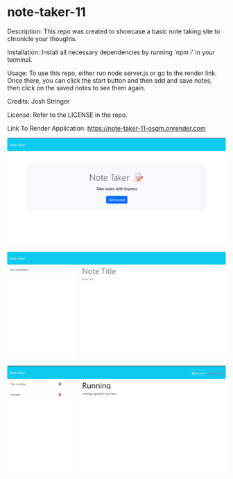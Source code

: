 # note-taker-11

Description: This repo was created to showcase a basic note taking site to chronicle your thoughts.

Installation: Install all necessary dependencies by running 'npm i' in your terminal.

Usage: To use this repo, either run node server.js or go to the render link. Once there, you can click the start button and then add and save notes, then click on the saved notes to see them again.

Credits: Josh Stringer

License: Refer to the LICENSE in the repo.

Link To Render Application: https://note-taker-11-osqm.onrender.com

![main](image.png)

![withoutNotes](image-1.png)

![withNotes](image-2.png)
